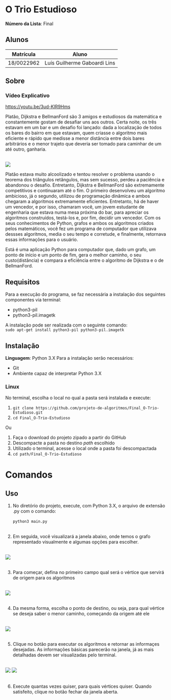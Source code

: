 # O Trio Estudioso

**Número da Lista**: Final<br>

## Alunos
|Matrícula | Aluno |
| -- | -- |
| 18/0022962  |  Luís Guilherme Gaboardi Lins |

## Sobre

### Vídeo Explicativo

https://youtu.be/3ud-KIR9Hms

Platão, Dijkstra e BellmanFord são 3 amigos e estudiosos da matemática e constantemente gostam de desafiar uns aos outros. Certa noite, os três estavam em um bar e um desafio foi lançado: dada a localização de todos os bares do bairro em que estavam, quem criasse o algoritmo mais eficiente e rápido que medisse a menor distância entre dois bares arbitrários e o menor trajeto que deveria ser tomado para caminhar de um até outro, ganharia.

<br> ![](images/image.png) <br>

Platão estava muito alcoolizado e tentou resolver o problema usando o teorema dos triângulos retângulos, mas sem sucesso, perdeu a paciência e abandonou o desafio. Entretanto, Dijkstra e BellmanFord são extremamente competitivos e continuaram até o fim. O primeiro desenvolveu um algoritmo ambicioso, já o segundo, utilizou de programação dinâmica e ambos chegaram a algoritmos extremamente eficientes. Entretanto, há de haver um vencedor, e por isso, chamaram você, um jovem estudante de engenharia que estava numa mesa próxima do bar, para apreciar os algoritmos construídos, testá-los e, por fim, decidir um vencedor. Com os seus conhecimentos de Python, grafos e ambos os algoritmos criados pelos matemáticos, você fez um programa de computador que utilizava dessses algoritmos, media o seu tempo e corretude, e finalmente, retornava essas informações para o usuário.

Está é uma aplicação Python para computador que, dado um grafo, um ponto de início e um ponto de fim, gera o melhor caminho, o seu custo(distância) e compara a eficiência entre o algoritmo de Dijkstra e o de BellmanFord.

## Requisitos

Para a execução do programa, se faz necessária a instalação dos seguintes componentes via terminal:

- python3-pil
- python3-pil.imagetk

A instalação pode ser realizada com o seguinte comando: <br>
`sudo apt-get install python3-pil python3-pil.imagetk`

## Instalação 

**Linguagem**: Python 3.X
Para a instalação serão necessários:

- Git
- Ambiente capaz de interpretar Python 3.X

### Linux

No terminal, escolha o local no qual a pasta será instalada e execute:

1. `git clone https://github.com/projeto-de-algoritmos/Final_O-Trio-Estudioso.git`
2. `cd Final_O-Trio-Estudioso`

Ou

1. Faça o download do projeto zipado a partir do GitHub
2. Descompacte a pasta no destino _path_ escolhido
3. Utilizado o terminal, acesse o local onde a pasta foi descompactada
4. `cd path/Final_O-Trio-Estudioso`

# Comandos

## Uso 

1. No diretório do projeto, execute, com Python 3.X, o arquivo de extensão .py com o comando: <br><br>
   `python3 main.py` <br><br>
   
2. Em seguida, você visualizará a janela abaixo, onde temos o grafo representado visualmente e algumas opções para escolher.

<br> ![](images/1.png) <br><br>

3. Para começar, defina no primeiro campo qual será o vértice que servirá de origem para os algoritmos

<br> ![](images/2.png) <br><br>

4. Da mesma forma, escolha o ponto de destino, ou seja, para qual vértice se deseja saber o menor caminho, começando da origem até ele

<br> ![](images/3.png) <br><br>

5. Clique no botão para executar os algoritmos e retornar as informaçes desejadas. As informações básicas parecerão na janela, já as mais detalhadas devem ser visualizadas pelo terminal.

<br> ![](images/1.png)   ![](images/5.png) <br><br>

6. Execute quantas vezes quiser, para quais vértices quiser. Quando satisfeito, clique no botão fechar da janela aberta.
